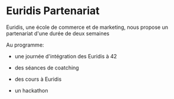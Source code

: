 <!-- TITLE: Random Partnership -->
<!-- SUBTITLE: A quick summary of Random Partnership -->

# Euridis Partenariat
Euridis, une école de commerce et de marketing, nous propose un partenariat d'une durée de deux semaines

Au programme:

- une journée d'intégration des Euridis à 42

- des séances de coatching

- des cours à Euridis

- un hackathon